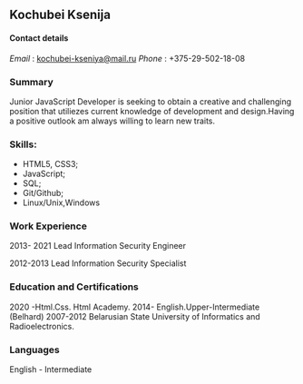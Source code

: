 ## Kochubei Ksenija

#### **Contact details**
*Email* : kochubei-kseniya@mail.ru
*Phone* : +375-29-502-18-08

### Summary
Junior JavaScript Developer is seeking to obtain a creative and challenging position that utiliezes current knowledge of 
development and design.Having a positive outlook am always willing to learn new traits.

### Skills:
- HTML5, CSS3;
- JavaScript;
- SQL;
- Git/Github;
- Linux/Unix,Windows

### Work Experience
2013- 2021
Lead Information Security Engineer

2012-2013
Lead Information Security Specialist

### Education and Certifications
2020 -Html.Css. Html Academy.
2014- English.Upper-Intermediate (Belhard)
2007-2012 Belarusian State University of Informatics and Radioelectronics.

### Languages
English - Intermediate
